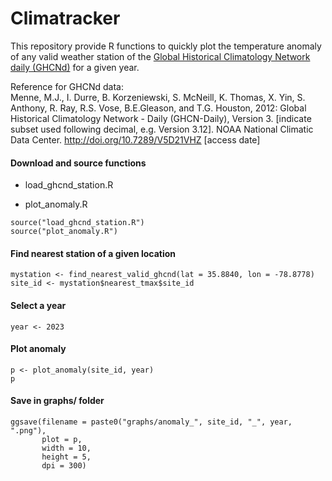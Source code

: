 # Climatracker

This repository provide R functions to quickly plot the temperature anomaly of any valid weather station of the [Global Historical Climatology Network daily (GHCNd)](https://www.ncei.noaa.gov/products/land-based-station/global-historical-climatology-network-daily) for a given year.

Reference for GHCNd data:  
Menne, M.J., I. Durre, B. Korzeniewski, S. McNeill, K. Thomas, X. Yin, S. Anthony, R. Ray, 
R.S. Vose, B.E.Gleason, and T.G. Houston, 2012: Global Historical Climatology Network - 
Daily (GHCN-Daily), Version 3. [indicate subset used following decimal, 
e.g. Version 3.12]. 
NOAA National Climatic Data Center. http://doi.org/10.7289/V5D21VHZ [access date]


#### Download and source functions

-   load_ghcnd_station.R

-   plot_anomaly.R

```{r}
source("load_ghcnd_station.R")
source("plot_anomaly.R")
```

#### Find nearest station of a given location

```{r}
mystation <- find_nearest_valid_ghcnd(lat = 35.8840, lon = -78.8778)
site_id <- mystation$nearest_tmax$site_id
```

#### Select a year

```{r}
year <- 2023
```

#### Plot anomaly

```{r}
p <- plot_anomaly(site_id, year)
p
```

#### Save in graphs/ folder

```{r, eval = FALSE}
ggsave(filename = paste0("graphs/anomaly_", site_id, "_", year, ".png"),
       plot = p,
       width = 10,
       height = 5,
       dpi = 300)
```
